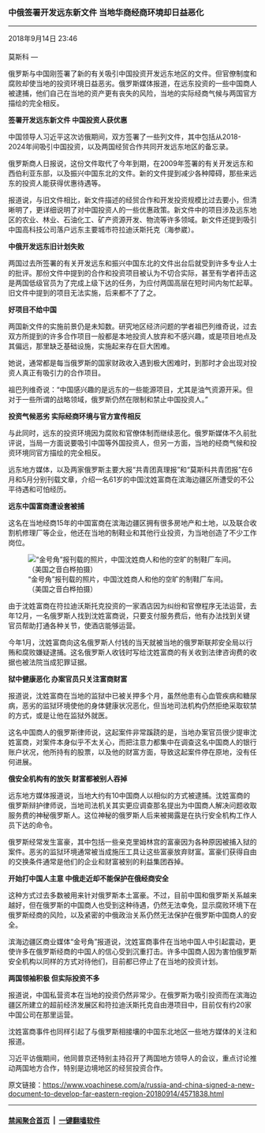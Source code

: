 ### 中俄签署开发远东新文件 当地华商经商环境却日益恶化
------------------------

<div class="published">
 <span class="date" title="中国时间">
  <time datetime="2018-09-14T23:46:00+08:00">
   2018年9月14日 23:46
  </time>
 </span>
</div>
<br/>
<div class="wsw">
 <span class="dateline">
  莫斯科 —
 </span>
 <p>
  俄罗斯与中国刚签署了新的有关吸引中国投资开发远东地区的文件。但官僚制度和腐败却使当地的投资环境日益恶劣。俄罗斯媒体报道，在远东投资的一些中国商人被逮捕，他们自己在当地的资产更有丧失的风险，当地的实际经商气候与两国官方描绘的完全相反。
 </p>
 <p>
  <strong>
   签署开发远东新文件
  </strong>
  <strong>
   中国投资人获优惠
  </strong>
 </p>
 <p>
  中国领导人习近平这次访俄期间，双方签署了一些列文件，其中包括从2018-2024年间吸引中国投资，以及两国经贸合作共同开发远东地区的备忘录。
 </p>
 <p>
  俄罗斯商人日报说，这份文件取代了今年到期，在2009年签署的有关开发远东和西伯利亚东部，以及振兴中国东北的文件。新的文件提到减少各种障碍，那些来远东的投资人能获得优惠待遇等。
 </p>
 <p>
  报道说，与旧文件相比，新文件描述的经贸合作和开发投资规模比过去要小，但清晰明了，更详细说明了对中国投资人的一些优惠政策。新文件中的项目涉及远东地区的农业、林业、石油化工、矿产资源开发、物流等许多领域。新文件还提到吸引中国高科技公司落户远东主要城市符拉迪沃斯托克（海参崴）。
 </p>
 <p>
  <strong>
   中俄开发远东旧计划失败
  </strong>
 </p>
 <p>
  两国过去所签署的有关开发远东和振兴中国东北的文件出台后就受到许多专业人士的批评。那份文件中提到的合作和投资项目被认为不切合实际，甚至有学者抨击这是两国低级官员为了完成上级下达的任务，为应付两国高层在短时间内匆忙起草。旧文件中提到的项目无法实施，后来都不了了之。
 </p>
 <p>
  <strong>
   好项目不给中国
  </strong>
 </p>
 <p>
  两国新文件的实施前景仍是未知数。研究地区经济问题的学者祖巴列维奇说，过去双方所提到的许多合作项目一般都是本地投资人放弃和不感兴趣，或是项目地点及其偏远，那里缺乏基础设施，实施起来存在巨大困难。
 </p>
 <p>
  她说，通常都是每当俄罗斯的国家财政收入遇到极大困难时，到那时才会出现对投资人真正有吸引力的合作项目。
 </p>
 <p>
  祖巴列维奇说：“中国感兴趣的是远东的一些能源项目，尤其是油气资源开采。但对于一些所谓的战略领域，俄罗斯仍然在限制和禁止中国投资人。”
 </p>
 <p>
  <strong>
   投资气候恶劣
  </strong>
  <strong>
   实际经商环境与官方宣传相反
  </strong>
 </p>
 <p>
  与此同时，远东的投资环境因为腐败和官僚体制而继续恶化。俄罗斯媒体不久前批评说，当局一方面说要吸引中国等外国投资人，但另一方面，当地的经商气候和投资环境同官方描绘的完全相反。
 </p>
 <p>
  远东地方媒体，以及两家俄罗斯主要大报“共青团真理报”和“莫斯科共青团报”在6月和5月分别刊载文章，介绍一名61岁的中国沈姓富商在滨海边疆区所遭受的不公平待遇和可怕经历。
 </p>
 <p>
  <strong>
   远东中国富商遭设套被捕
  </strong>
 </p>
 <p>
  这名在当地经商15年的中国富商在滨海边疆区拥有很多房地产和土地，以及联合收割机修理厂等企业，他还在当地的制鞋业和其他行业投资，为当地创造了不少工作岗位。
 </p>
 <div class="wsw__embed">
  <figure class="media-image js-media-expand">
   <div class="img-wrap">
    <div class="thumb">
     <img alt="“金号角”报刊载的照片，中国沈姓商人和他的空旷的制鞋厂车间。（美国之音白桦拍摄）" src="https://gdb.voanews.com/D142B446-0FED-4231-B9F7-A2FA524DA4A6_w250_r0_s.jpg"/>
    </div>
    <span class="ico ico-fullscreen ico--media-expand ico--rounded">
    </span>
   </div>
   <figcaption>
    <span class="caption">
     “金号角”报刊载的照片，中国沈姓商人和他的空旷的制鞋厂车间。（美国之音白桦拍摄）
    </span>
   </figcaption>
  </figure>
 </div>
 <p>
  由于沈姓富商在符拉迪沃斯托克投资的一家酒店因为纠纷和官僚程序无法运营，去年12月，一名俄罗斯人找到沈姓富商说，只要支付服务费后，他有办法找到关键官员帮助打通各种关节，使酒店能够运营。
 </p>
 <p>
  今年1月，沈姓富商向这名俄罗斯人付钱的当天就被当地的俄罗斯联邦安全局以行贿和腐败嫌疑逮捕。这名俄罗斯人收钱时写给沈姓富商的有关收到法律咨询费的收据也被法院当成犯罪证据。
 </p>
 <p>
  <strong>
   狱中健康恶化
  </strong>
  <strong>
   办案官员只关注富商财富
  </strong>
 </p>
 <p>
  报道说，沈姓富商在当地的监狱中已被关押多个月，虽然他患有心血管疾病和糖尿病，恶劣的监狱环境使他的身体健康状况恶化，但当地司法机构仍然拒绝采取软禁的方式，或是让他在监狱外就医。
 </p>
 <p>
  这名中国商人的俄罗斯律师说，这起案件非常蹊跷的是，当地办案官员很少提审沈姓富商，对案件本身似乎不太关心，而把注意力都集中在调查这名中国商人的银行账户状况，他所持有的股票，以及他的财富方面，导致这起案件停在原地，没有任何进展。
 </p>
 <p>
  <strong>
   俄安全机构有的放矢
  </strong>
  <strong>
   财富都被别人吞掉
  </strong>
 </p>
 <p>
  远东地方媒体报道说，当地大约有10中国商人以相似的方式被逮捕。沈姓富商的俄罗斯辩护律师说，当地司法机关其实更应调查那名提出为中国商人解决问题收取服务费的神秘俄罗斯人。这位神秘的俄罗斯人后来被揭露是在执行安全机构工作人员下达的命令。
 </p>
 <p>
  俄罗斯经常发生富豪，其中包括一些亲克里姆林宫的富豪因为各种原因被捕入狱的案件。恶劣的监狱环境通常被当成施压工具让这些富豪放弃财富。富豪们获得自由的交换条件通常是他们的企业和财富被别的利益集团吞掉。
 </p>
 <p>
  <strong>
   开始打中国人主意
  </strong>
  <strong>
   中俄走近却不能保护在俄经商安全
  </strong>
 </p>
 <p>
  这种方式过去多数被用来针对俄罗斯本土富豪。不过，目前中国和俄罗斯关系越来越好，但在俄罗斯的中国商人也受到这种待遇，仍然无法幸免，显示腐败环境下在俄罗斯经商的风险，以及紧密的中俄政治关系仍然无法保护在俄罗斯中国商人的安全。
 </p>
 <p>
  滨海边疆区商业媒体“金号角”报道说，沈姓富商事件在当地中国人中引起震动，更使许多在俄罗斯经商的中国人的信心受到沉重打击。许多中国商人因为害怕俄罗斯安全机构以同样的方式对待他们，目前都已停止了在当地的投资计划。
 </p>
 <p>
  <strong>
   两国领袖积极
  </strong>
  <strong>
   但实际投资不多
  </strong>
 </p>
 <p>
  报道说，中国私营资本在当地的投资仍然非常少。在俄罗斯为吸引投资而在滨海边疆区所建立的超前经济发展区和符拉迪沃斯托克自由港项目中，目前仅有约20家中国公司在那里运营。
 </p>
 <p>
  沈姓富商事件也同样引起了与俄罗斯相接壤的中国东北地区一些地方媒体的关注和报道。
 </p>
 <p>
  习近平访俄期间，他同普京还特别主持召开了两国地方领导人的会议，重点讨论推动两国地方合作，特别是边境地区的经贸投资合作。
 </p>
</div>

原文链接：https://www.voachinese.com/a/russia-and-china-signed-a-new-document-to-develop-far-eastern-region-20180914/4571838.html


------------------------
#### [禁闻聚合首页](https://github.com/gfw-breaker/banned-news/blob/master/README.md) &nbsp;|&nbsp;  [一键翻墙软件](https://github.com/gfw-breaker/nogfw/blob/master/README.md)